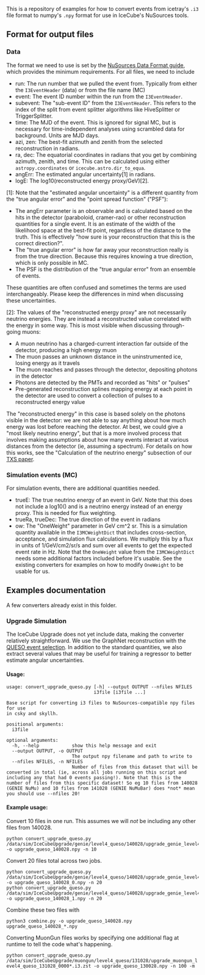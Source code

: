 This is a repository of examples for how to convert events from icetray's `.i3` file format to numpy's `.npy` format for use in IceCube's NuSources tools. 

## Format for output files

### Data
The format we need to use is set by the [NuSources Data Format guide](https://wiki.icecube.wisc.edu/images/b/b6/Nu-sources-data-format.pdf), which provides the minimum requirements. For all files, we need to include

- run: The run number that we pulled the event from. Typically from either the `I3EventHeader` (data) or from the file name (MC)
- event: The event ID number within the run from the `I3EventHeader`.
- subevent: The "sub-event ID" from the `I3EventHeader`. This refers to the index of the split from event splitter algorithms like HiveSplitter or TriggerSplitter.
- time: The MJD of the event. This is ignored for signal MC, but is necessary for time-independent analyses using scrambled data for background. Units are MJD days.
- azi, zen: The best-fit azimuth and zenith from the selected reconstruction in radians. 
- ra, dec: The equatorial coordinates in radians that you get by combining azimuth, zenith, and time. This can be calculated using either `astropy.coordinates` or `icecube.astro.dir_to_equa`.
- angErr: The estimated angular uncertainty[1] in radians. 
- logE: The log10(reconstructed energy proxy/GeV)[2]. 

[1]: Note that the "estimated angular uncertainty" is a different quantity from the "true angular error" and the "point spread function" ("PSF"): 
- The angErr parameter is an observable and is calculated based on the hits in the detector (paraboloid, cramer-rao) or other reconstruction quantities for a single event. It is an estimate of the width of the likelihood space at the best-fit point, regardless of the distance to the truth. This is effectively "how sure is your reconstruction that this is the correct direction?". 
- The "true angular error" is how far away your reconstruction really is from the true direction. Because this requires knowing a true direction, which is only possible in MC. 
- The PSF is the distribution of the "true angular error" from an ensemble of events. 

These quantities are often confused and sometimes the terms are used interchangeably. Please keep the differences in mind when discussing these uncertainties.

[2]: The values of the "reconstructed energy proxy" are not necessarily neutrino energies. They are instead a reconstructed value correlated with the energy in some way. This is most visible when discussing through-going muons:
- A muon neutrino has a charged-current interaction far outside of the detector, producing a high energy muon
- The muon passes an unknown distance in the uninstrumented ice, losing energy as it travels
- The muon reaches and passes through the detector, depositing photons in the detector
- Photons are detected by the PMTs and recorded as "hits" or "pulses"
- Pre-generated reconstruction splines mapping energy at each point in the detector are used to convert a collection of pulses to a reconstructed energy value

The "reconstructed energy" in this case is based solely on the photons visible in the detector: we are not able to say anything about how much energy was lost before reaching the detector. At best, we could give a "most likely neutrino energy", but that is a more involved process that involves making assumptions about how many events interact at various distances from the detector (ie, assuming a spectrum). For details on how this works, see the "Calculation of the neutrino energy" subsection of our [TXS paper](https://arxiv.org/abs/1807.08816). 

### Simulation events (MC)
For simulation events, there are additional quantities needed.

- trueE: The true neutrino energy of an event in GeV. Note that this does not include a log10() and is a neutrino energy instead of an energy proxy. This is needed for flux weighting.
- trueRa, trueDec: The true direction of the event in radians
- ow: The "OneWeight" parameter in GeV cm^2 sr. This is a simulation quantity available in the `I3MCWeightDict` that includes cross-section, acceptance, and simulation flux calculations. We multiply this by a flux in units of 1/GeV/cm2/sr/s and sum over all events to get the expected event rate in Hz. Note that the `OneWeight` value from the `I3MCWeightDict` needs some additional factors included before it's usable. See the existing converters for examples on how to modify `OneWeight` to be usable for us.


## Examples documentation
A few converters already exist in this folder. 

### Upgrade Simulation
The IceCube Upgrade does not yet include data, making the converter relatively straightforward. We use the GraphNet reconstruction with the [QUESO event selection](https://wiki.icecube.wisc.edu/index.php/IceCube_Upgrade_Simulation_2023#Quick_Upgrade_Event_Selection_for_Oscillations_.28QUESO.29). In addition to the standard quantities, we also extract several values that may be useful for training a regressor to better estimate angular uncertainties.

#### Usage:
```
usage: convert_upgrade_queso.py [-h] --output OUTPUT --nfiles NFILES
                                i3file [i3file ...]

Base script for converting i3 files to NuSources-compatible npy files for use
in csky and skyllh.

positional arguments:
  i3file

optional arguments:
  -h, --help            show this help message and exit
  --output OUTPUT, -o OUTPUT
                        The output npy filename and path to write to
  --nfiles NFILES, -n NFILES
                        Number of files from this dataset that will be converted in total (ie, across all jobs running on this script and including any that had 0 events passing!). Note that this is the number of files from this specific dataset! So eg 10 files from 140028 (GENIE NuMu) and 10 files from 141028 (GENIE NuMuBar) does *not* mean you should use --nfiles 20!
```

#### Example usage:

Convert 10 files in one run. This assumes we will *not* be including any other files from 140028.

```
python convert_upgrade_queso.py /data/sim/IceCubeUpgrade/genie/level4_queso/140028/upgrade_genie_level4_queso_140028_00000* -o upgrade_queso_140028.npy -n 10
```

Convert 20 files total across two jobs.

```
python convert_upgrade_queso.py /data/sim/IceCubeUpgrade/genie/level4_queso/140028/upgrade_genie_level4_queso_140028_00000* -o upgrade_queso_140028_0.npy -n 20
python convert_upgrade_queso.py /data/sim/IceCubeUpgrade/genie/level4_queso/140028/upgrade_genie_level4_queso_140028_00001* -o upgrade_queso_140028_1.npy -n 20
```

Combine these two files with

`python3 combine.py -o upgrade_queso_140028.npy upgrade_queso_140028_*.npy`


Converting MuonGun files works by specifying one additional flag at runtime to tell the code what's happening.

`python convert_upgrade_queso.py /data/sim/IceCubeUpgrade/muongun/level4_queso/131028/upgrade_muongun_level4_queso_131028_0000*.i3.zst -o upgrade_queso_130028.npy -n 100 -m`